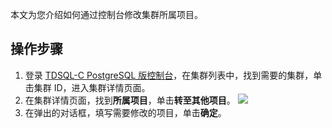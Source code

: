 
本文为您介绍如何通过控制台修改集群所属项目。

## 操作步骤
1. 登录 [TDSQL-C PostgreSQL 版控制台](https://console.cloud.tencent.com/cynosdb?dbType=POSTGRESQL)，在集群列表中，找到需要的集群，单击集群 ID，进入集群详情页面。
2. 在集群详情页面，找到**所属项目**，单击**转至其他项目**。
![](https://main.qcloudimg.com/raw/c3e10cc268c153586aee2edb27fb72e7.png)
3. 在弹出的对话框，填写需要修改的项目，单击**确定**。

